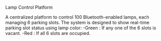Lamp Control Platform

A centralized platform to control 100 Bluetooth-enabled lamps, each managing 6 parking slots. The system is designed to show real-time parking slot status using lamp color:
-Green : If any one of the 6 slots is vacant. 
-Red   : If all 6 slots are occupied.
